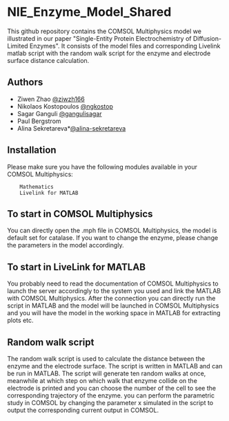 # NIE_Enzyme_Model_Shared
This github repository contains the COMSOL Multiphysics model we illustrated in our paper "Single-Entity Protein Electrochemistry of Diffusion-Limited Enzymes". 
It consists of the model files and corresponding Livelink matlab script with the random walk script for the enzyme and electrode surface distance calculation.
## Authors 

- Ziwen Zhao [@ziwzh166](https://github.com/ziwzh166)
- Nikolaos Kostopoulos [@ngkostop ](https://github.com/ngkostop)
- Sagar Ganguli [@gangulisagar](https://github.com/gangulisagar)
- Paul Bergstrom
- Alina Sekretareva*[@alina-sekretareva](https://github.com/alina-sekretareva)

## Installation 

Please make sure you have the following modules available in your COMSOL Multiphysics:
``` Chemical Species Transport
    Mathematics
    Livelink for MATLAB
```
## To start in COMSOL Multiphysics
You can directly open the .mph file in COMSOL Multiphysics, the model is default set for catalase. If you want to change the enzyme, please change the parameters in the model accordingly.
## To start in LiveLink for MATLAB
You probably need to read the documentation of COMSOL Multiphysics to launch the server accordingly to the system you used and link the MATLAB with COMSOL Multiphysics. After the connection you can directly run the script in MATLAB and the model will be launched in COMSOL Multiphysics and you will have the model in the working space in MATLAB for extracting plots etc.
## Random walk script
The random walk script is used to calculate the distance between the enzyme and the electrode surface. The script is written in MATLAB and can be run in MATLAB. The script will generate ten random walks at once, meanwhile at which step on which walk that enzyme collide on the electrode is printed and you can choose the number of the cell to see the corresponding trajectory of the enzyme. you can perform the parametric study in COMSOL by changing the parameter x simulated in the script to output the corresponding current output in COMSOL.


